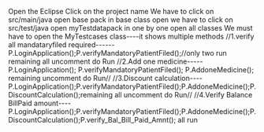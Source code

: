 Open the Eclipse
Click on the project name
We have to click on src/main/java open base pack in  base class open
we have to click on src/test/java open myTestdatapack in one  by one open all classes
We must have to open the MyTestcases class----it shows multiple methods
//1.verify all mandataryfiled required------P.LoginApplication();P.verifyMandatoryPatientFiled();//only two run remaining all uncomment do Run
//2.Add one medicine-----P.LoginApplication(); P.verifyMandatoryPatientFiled(); P.AddoneMedicine(); remaining uncomment do Run//
//3.Discount calculation----P.LoginApplication();P.verifyMandatoryPatientFiled();P.AddoneMedicine();P.DiscountCalculation();remaining all uncomment do Run//
//4.Verify Balance BillPaid amount----P.LoginApplication();P.verifyMandatoryPatientFiled();P.AddoneMedicine();P.DiscountCalculation();P.verify_Bal_Bill_Paid_Amnt(); all run 
 		
		
		
